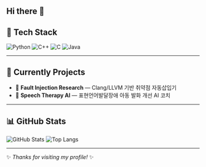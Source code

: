 ## Hi there 👋



## 🚀 Tech Stack
![Python](https://img.shields.io/badge/Python-3776AB?logo=python&logoColor=white)
![C++](https://img.shields.io/badge/C++-00599C?logo=c%2B%2B&logoColor=white)
![C](https://img.shields.io/badge/C-A8B9CC?logo=c&logoColor=white)
![Java](https://img.shields.io/badge/Java-007396?logo=java&logoColor=white)

---

## 📌 Currently Projects
- 🧠 **Fault Injection Research** — Clang/LLVM 기반 취약점 자동삽입기
- 💬 **Speech Therapy AI** — 표현언어발달장애 아동 발화 개선 AI 코치


---

## 📊 GitHub Stats
![GitHub Stats](https://github-readme-stats.vercel.app/api?username=YourGitHubID&show_icons=true&theme=radical)
![Top Langs](https://github-readme-stats.vercel.app/api/top-langs/?username=YourGitHubID&layout=compact)

---

✨ _Thanks for visiting my profile!_ ✨
<!--
**OrElOr/OrElOr** is a ✨ _special_ ✨ repository because its `README.md` (this file) appears on your GitHub profile.

Here are some ideas to get you started:

- 🔭 I’m currently working on ...
- 🌱 I’m currently learning ...
- 👯 I’m looking to collaborate on ...
- 🤔 I’m looking for help with ...
- 💬 Ask me about ...
- 📫 How to reach me: ...
- 😄 Pronouns: ...
- ⚡ Fun fact: ...
-->
